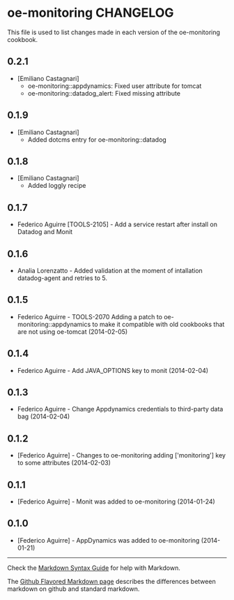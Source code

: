 oe-monitoring CHANGELOG
=======================

This file is used to list changes made in each version of the oe-monitoring cookbook.

0.2.1 
-----
- [Emiliano Castagnari]
  - oe-monitoring::appdynamics: Fixed user attribute for tomcat
  - oe-monitoring::datadog_alert: Fixed missing attribute

0.1.9
-----
- [Emiliano Castagnari]
  - Added dotcms entry for oe-monitoring::datadog

0.1.8
-----
- [Emiliano Castagnari]
  - Added loggly recipe

0.1.7
-----
- Federico Aguirre [TOOLS-2105] - Add a service restart after install on Datadog and Monit

0.1.6
-----
- Analia Lorenzatto - Added validation at the moment of intallation datadog-agent and retries to 5.

0.1.5
-----
- Federico Aguirre - TOOLS-2070 Adding a patch to oe-monitoring::appdynamics to make it compatible with old cookbooks that are not using oe-tomcat (2014-02-05)

0.1.4
-----
- Federico Aguirre - Add JAVA_OPTIONS key to monit (2014-02-04)

0.1.3
-----
- Federico Aguirre - Change Appdynamics credentials to third-party data bag (2014-02-04)

0.1.2
-----
- [Federico Aguirre] - Changes to oe-monitoring adding ['monitoring'] key to some attributes (2014-02-03)

0.1.1
-----
- [Federico Aguirre] - Monit was added to oe-monitoring (2014-01-24)

0.1.0
-----
- [Federico Aguirre] - AppDynamics was added to oe-monitoring (2014-01-21)

- - -
Check the [Markdown Syntax Guide](http://daringfireball.net/projects/markdown/syntax) for help with Markdown.

The [Github Flavored Markdown page](http://github.github.com/github-flavored-markdown/) describes the differences between markdown on github and standard markdown.
